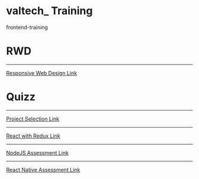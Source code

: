 # valtech_ Training
frontend-training

# RWD
<hr/>
<a href="https://alistapart.com/article/responsive-web-design/"> Responsive Web Design Link </a>


# Quizz
<hr/>
<a href="https://forms.gle/JgojNu9gWDsxhX6c7"> Project Selection Link </a>

<hr/>
<a href="https://forms.gle/aK75fHMygQGfAb9K7"> React with Redux Link </a>

<hr/>
<a href="https://forms.gle/ufAXb5NUPofMURkg8"> NodeJS Assessment Link </a>

<hr/>
<a href="https://forms.gle/ZgucX3teGQAi7FPfA"> React Native Assessment Link </a>
